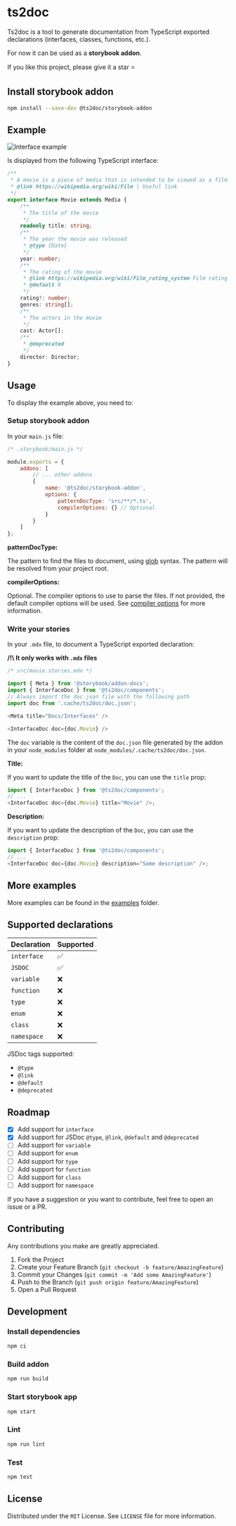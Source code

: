 # ts2doc

Ts2doc is a tool to generate documentation from TypeScript exported declarations (interfaces, classes, functions, etc.).

For now it can be used as a **storybook addon**.

If you like this project, please give it a star ⭐️

## Install storybook addon

```sh
npm install --save-dev @ts2doc/storybook-addon
```

## Example

![Interface example](docs/images/interface-example.png)

Is displayed from the following TypeScript interface:

```ts
/**
 * A movie is a piece of media that is intended to be viewed as a film.
 * @link https://wikipedia.org/wiki/Film | Useful link
 */
export interface Movie extends Media {
    /**
     * The title of the movie
     */
    readonly title: string;
    /**
     * The year the movie was released
     * @type {Date}
     */
    year: number;
    /**
     * The rating of the movie
     * @link https://wikipedia.org/wiki/Film_rating_system Film rating system
     * @default 0
     */
    rating?: number;
    genres: string[];
    /**
     * The actors in the movie
     */
    cast: Actor[];
    /**
     * @deprecated
     */
    director: Director;
}
```

## Usage

To display the example above, you need to:

### Setup storybook addon

In your `main.js` file:

```js
/* .storybook/main.js */

module.exports = {
    addons: [
        // ... other addons
        {
            name: '@ts2doc/storybook-addon',
            options: {
                patternDocType: 'src/**/*.ts',
                compilerOptions: {} // Optional
            }
        }
    ]
};
```

**patternDocType:**

The pattern to find the files to document, using [glob](https://www.npmjs.com/package/glob) syntax. The pattern will be resolved from your project root.

**compilerOptions:**

Optional. The compiler options to use to parse the files. If not provided, the default compiler options will be used.
See [compiler options](https://www.typescriptlang.org/docs/handbook/compiler-options.html) for more information.

### Write your stories

In your `.mdx` file, to document a TypeScript exported declaration:

**/!\ It only works with `.mdx` files**

```js
/* src/movie.stories.mdx */

import { Meta } from '@storybook/addon-docs';
import { InterfaceDoc } from '@ts2doc/components';
// Always import the doc.json file with the following path
import doc from '.cache/ts2doc/doc.json';

<Meta title="Docs/Interfaces" />

<InterfaceDoc doc={doc.Movie} />
```

The `doc` variable is the content of the `doc.json` file generated by the addon in your `node_modules` folder at `node_modules/.cache/ts2doc/doc.json`.

**Title:**

If you want to update the title of the `Doc`, you can use the `title` prop:

```js
import { InterfaceDoc } from '@ts2doc/components';
// ...
<InterfaceDoc doc={doc.Movie} title="Movie" />;
```

**Description:**

If you want to update the description of the `Doc`, you can use the `description` prop:

```js
import { InterfaceDoc } from '@ts2doc/components';
// ...
<InterfaceDoc doc={doc.Movie} description="Some description" />;
```

## More examples

More examples can be found in the [examples](examples/storybook-app/) folder.

## Supported declarations

| Declaration | Supported |
| ----------- | --------- |
| `interface` | ✅        |
| `JSDOC`     | ✅        |
| `variable`  | ❌        |
| `function`  | ❌        |
| `type`      | ❌        |
| `enum`      | ❌        |
| `class`     | ❌        |
| `namespace` | ❌        |

JSDoc tags supported:

-   `@type`
-   `@link`
-   `@default`
-   `@deprecated`

## Roadmap

-   [x] Add support for `interface`
-   [x] Add support for JSDoc `@type`, `@link`, `@default` and `@deprecated`
-   [ ] Add support for `variable`
-   [ ] Add support for `enum`
-   [ ] Add support for `type`
-   [ ] Add support for `function`
-   [ ] Add support for `class`
-   [ ] Add support for `namespace`

If you have a suggestion or you want to contribute, feel free to open an issue or a PR.

## Contributing

Any contributions you make are greatly appreciated.

1. Fork the Project
2. Create your Feature Branch (`git checkout -b feature/AmazingFeature`)
3. Commit your Changes (`git commit -m 'Add some AmazingFeature'`)
4. Push to the Branch (`git push origin feature/AmazingFeature`)
5. Open a Pull Request

## Development

### Install dependencies

```sh
npm ci
```

### Build addon

```sh
npm run build
```

### Start storybook app

```sh
npm start
```

### Lint

```sh
npm run lint
```

### Test

```sh
npm test
```

## License

Distributed under the `MIT` License. See `LICENSE` file for more information.

